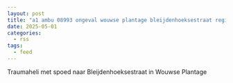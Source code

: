 ```yaml
---
layout: post
title: "a1 ambu 08993 ongeval wouwse plantage bleijdenhoeksestraat regio 20 rit 135046"
date: 2025-05-01
categories: 
  - rss
tags: 
  - feed
---
```


Traumaheli met spoed naar Bleijdenhoeksestraat in Wouwse Plantage
